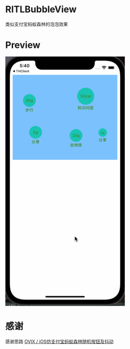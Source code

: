 # RITLBubbleView
类似支付宝蚂蚁森林的泡泡效果

# Preview
<img src="https://github.com/RITL/RITLBubbleView/blob/master/RITLBubbleView/Preview/RITLBubble.gif" width="375px"></src>

# 感谢
感谢思路 [OVIX / iOS仿支付宝蚂蚁森林随机按钮及抖动](https://gitee.com/ovix/TreeWithRandomFruitBtn)
